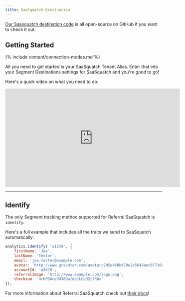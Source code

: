 ```yaml
---
title: SaaSquatch Destination
---
```


[Our Saasquatch destination code](https://github.com/segment-integrations/analytics.js-integration-saasquatch) is all open-source on GitHub if you want to check it out.

## Getting Started

{% include content/connection-modes.md %}

All you need to get started is your SaaSquatch Tenant Alias. Enter that into your Segment Destinations settings for SaaSquatch and you're good to go!

Here's a quick video on what you need to do:

<iframe width="560" height="315" src="https://www.youtube.com/embed/dvNJb3G316E" frameborder="0" allow="accelerometer; autoplay; encrypted-media; gyroscope; picture-in-picture" allowfullscreen></iframe>

- - -


## Identify

The only Segment tracking method supported for Referral SaaSquatch is `identify`.

Here's a full example that includes all the traits we send to SaaSquatch automatically:

```javascript
analytics.identify( 'u1234', {
    firstName: 'Joe',
    lastName: 'Tester',
    email: 'joe.tester@example.com',
    avatar: 'http://www.gravatar.com/avatar/205e460b479e2e5b48aec07710c08d50',
    accountId: 'a5678',
    referralImage: 'http://www.example.com/logo.png',
    checksum: 'arbPDAcedO38Qw/qdJLCqd2tlRQ='
});
```

For more information about Referral SaaSquatch check out [their docs](http://docs.referralsaasquatch.com/segment-io)!
